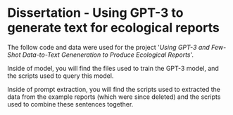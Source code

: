 # Dissertation - Using GPT-3 to generate text for ecological reports

The follow code and data were used for the project '*Using GPT-3 and Few-Shot Data-to-Text Geneneration to Produce Ecological Reports*'.

Inside of model, you will find the files used to train the GPT-3 model, and the scripts used to query this model.

Inside of prompt extraction, you will find the scripts used to extracted the data from the example reports (which were since deleted) and the scripts used to combine these sentences together.
